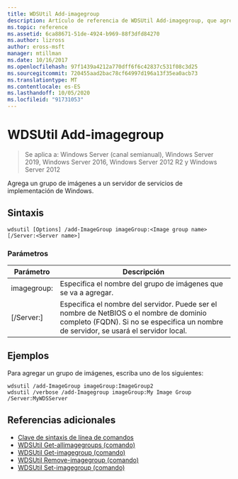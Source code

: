 ```yaml
---
title: WDSUtil Add-imagegroup
description: Artículo de referencia de WDSUtil Add-imagegroup, que agrega un grupo de imágenes a un servidor de servicios de implementación de Windows.
ms.topic: reference
ms.assetid: 6ca88671-51de-4924-b969-88f3dfd84270
ms.author: lizross
author: eross-msft
manager: mtillman
ms.date: 10/16/2017
ms.openlocfilehash: 97f1439a4212a770dff6f6c42837c531f08c3d25
ms.sourcegitcommit: 720455aad2bac78cf64997d196a13f35ea0acb73
ms.translationtype: MT
ms.contentlocale: es-ES
ms.lasthandoff: 10/05/2020
ms.locfileid: "91731053"
---
```

# <a name="wdsutil-add-imagegroup"></a>WDSUtil Add-imagegroup

> Se aplica a: Windows Server (canal semianual), Windows Server 2019, Windows Server 2016, Windows Server 2012 R2 y Windows Server 2012

Agrega un grupo de imágenes a un servidor de servicios de implementación de Windows.

## <a name="syntax"></a>Sintaxis
```
wdsutil [Options] /add-ImageGroup imageGroup:<Image group name> [/Server:<Server name>]
```
### <a name="parameters"></a>Parámetros
|Parámetro|Descripción|
|-------|--------|
|imagegroup:<Image group name>|Especifica el nombre del grupo de imágenes que se va a agregar.|
|[/Server:<Server name>]|Especifica el nombre del servidor. Puede ser el nombre de NetBIOS o el nombre de dominio completo (FQDN). Si no se especifica un nombre de servidor, se usará el servidor local.|
## <a name="examples"></a>Ejemplos
Para agregar un grupo de imágenes, escriba uno de los siguientes:
```
wdsutil /add-ImageGroup imageGroup:ImageGroup2
wdsutil /verbose /add-Imagegroup imageGroup:My Image Group /Server:MyWDSServer
```
## <a name="additional-references"></a>Referencias adicionales
- [Clave de sintaxis de línea de comandos](command-line-syntax-key.md)
- [WDSUtil Get-allimagegroups (comando)](wdsutil-get-allimagegroups.md)
- [WDSUtil Get-imagegroup (comando)](wdsutil-get-imagegroup.md)
- [WDSUtil Remove-imagegroup (comando)](wdsutil-remove-imagegroup.md)
- [WDSUtil Set-imagegroup (comando)](wdsutil-set-imagegroup.md)
